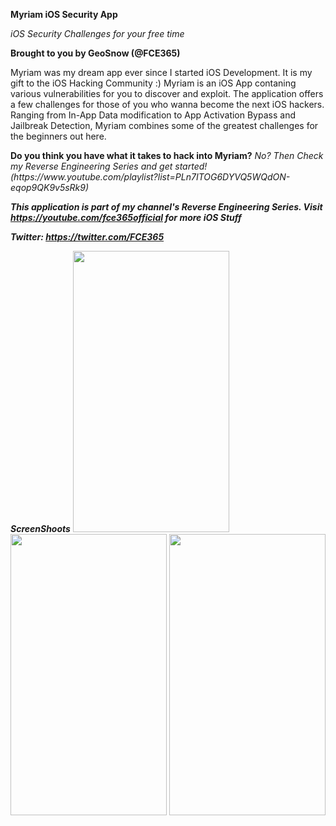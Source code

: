<b>Myriam iOS Security App</b>
<p><i>iOS Security Challenges for your free time</i><p>
<p><b>Brought to you by GeoSnow (@FCE365)</b><p>

<p>
Myriam was my dream app ever since I started iOS Development. It is my gift to the iOS Hacking Community :)
Myriam is an iOS App contaning various vulnerabilities for you to discover and exploit. The application offers a few challenges
for those of you who wanna become the next iOS hackers. Ranging from In-App Data modification to App Activation Bypass and Jailbreak Detection,
Myriam combines some of the greatest challenges for the beginners out here. 
</p>

<p>
<b> Do you think you have what it takes to hack into Myriam?</b>
<i> No? Then Check my Reverse Engineering Series and get started! (https://www.youtube.com/playlist?list=PLn7ITOG6DYVQ5WQdON-eqop9QK9v5sRk9)

<B> This application is part of my channel's Reverse Engineering Series. Visit https://youtube.com/fce365official for more iOS Stuff </b>

<b> Twitter: https://twitter.com/FCE365 </b>

<b>ScreenShoots</b>
<img src="https://cloud.githubusercontent.com/assets/15067741/25025361/9d66c88e-20aa-11e7-8d27-838738000f7a.jpg" width="250" height= "450"> <img src="https://cloud.githubusercontent.com/assets/15067741/25025450/fced5e3a-20aa-11e7-99d4-19a9b8eebe57.jpg" width="250" height= "450"> <img src="https://cloud.githubusercontent.com/assets/15067741/25025451/fd00ea7c-20aa-11e7-8598-77ff5a834506.jpg" width="250" height= "450">


